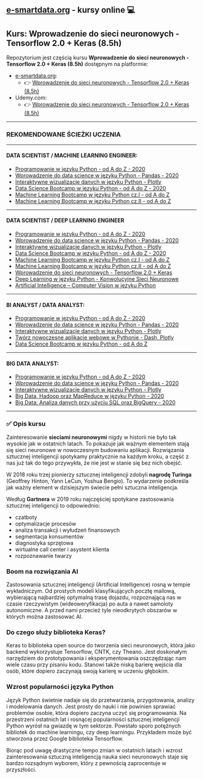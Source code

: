 ## [e-smartdata.org](https://e-smartdata.org/) - kursy online :computer:
## Kurs: Wprowadzenie do sieci neuronowych - Tensorflow 2.0 + Keras (8.5h) 
Repozytorium jest częścią kursu **Wprowadzenie do sieci neuronowych - Tensorflow 2.0 + Keras (8.5h)** dostępnym na platformie:
* [e-smartdata.org](https://e-smartdata.org/):
  * :point_right: [Wprowadzenie do sieci neuronowych - Tensorflow 2.0 + Keras (8.5h)](https://e-smartdata.teachable.com/p/wprowadzenie-do-sieci-neuronowych-tensorflow-2-0-keras)
* Udemy.com:
  * :point_right: [Wprowadzenie do sieci neuronowych - Tensorflow 2.0 + Keras (8.5h)](https://www.udemy.com/course/wprowadzenie-tensorflow-keras/?referralCode=74356FE803194F2C3C42)
  
---
### REKOMENDOWANE ŚCIEŻKI UCZENIA
---
#### DATA SCIENTIST / MACHINE LEARNING ENGINEER:

* [Programowanie w języku Python - od A do Z - 2020](https://www.udemy.com/course/programowanie-w-jezyku-python/?referralCode=C7E5AD6D60ADCBDEF759)
* [Wprowadzenie do data science w języku Python - Pandas - 2020](https://www.udemy.com/course/wprowadzenie-data-science/?referralCode=D85D646D30D785FD5277)
* [Interaktywne wizualizacje danych w języku Python - Plotly](https://www.udemy.com/course/wizualizacje-danych-python/?referralCode=A548AF40A5D2D658DAE6)
* [Data Science Bootcamp w języku Python - od A do Z - 2020](https://www.udemy.com/course/data-science-bootcamp-python/?referralCode=7ACF0CA84807A88740FB)
* [Machine Learning Bootcamp w języku Python cz.I - od A do Z](https://www.udemy.com/course/machine-learning-bootcamp-w-jezyku-python/?referralCode=92994CE6227390CFA9D7)
* [Machine Learning Bootcamp w języku Python cz.II - od A do Z](https://www.udemy.com/course/machine-learning-bootcamp-w-jezyku-python-ii/?referralCode=AE397842FEFADB697DC8)
---
#### DATA SCIENTIST / DEEP LEARNING ENGINEER

* [Programowanie w języku Python - od A do Z - 2020](https://www.udemy.com/course/programowanie-w-jezyku-python/?referralCode=C7E5AD6D60ADCBDEF759)
* [Wprowadzenie do data science w języku Python - Pandas - 2020](https://www.udemy.com/course/wprowadzenie-data-science/?referralCode=D85D646D30D785FD5277)
* [Interaktywne wizualizacje danych w języku Python - Plotly](https://www.udemy.com/course/wizualizacje-danych-python/?referralCode=A548AF40A5D2D658DAE6)
* [Data Science Bootcamp w języku Python - od A do Z - 2020](https://www.udemy.com/course/data-science-bootcamp-python/?referralCode=7ACF0CA84807A88740FB)
* [Machine Learning Bootcamp w języku Python cz.I - od A do Z](https://www.udemy.com/course/machine-learning-bootcamp-w-jezyku-python/?referralCode=92994CE6227390CFA9D7)
* [Machine Learning Bootcamp w języku Python cz.II - od A do Z](https://www.udemy.com/course/machine-learning-bootcamp-w-jezyku-python-ii/?referralCode=AE397842FEFADB697DC8)
* [Wprowadzenie do sieci neuronowych - Tensorflow 2.0 + Keras](https://www.udemy.com/course/wprowadzenie-tensorflow-keras/?referralCode=74356FE803194F2C3C42)
* [Deep Learning w języku Python - Konwolucyjne Sieci Neuronowe](https://www.udemy.com/course/deep-learning-w-jezyku-python/?referralCode=24567C4A18A3F17E0B47)
* [Artificial Intelligence – Computer Vision w języku Python](https://www.udemy.com/course/artificial-intelligence-computer-vision/?referralCode=09C26CA07A8F6DF74148)
---
#### BI ANALYST / DATA ANALYST:

* [Programowanie w języku Python - od A do Z - 2020](https://www.udemy.com/course/programowanie-w-jezyku-python/?referralCode=C7E5AD6D60ADCBDEF759)
* [Wprowadzenie do data science w języku Python - Pandas - 2020](https://www.udemy.com/course/wprowadzenie-data-science/?referralCode=D85D646D30D785FD5277)
* [Interaktywne wizualizacje danych w języku Python - Plotly](https://www.udemy.com/course/wizualizacje-danych-python/?referralCode=A548AF40A5D2D658DAE6)
* [Twórz nowoczesne aplikacje webowe w Pythonie - Dash, Plotly](https://www.udemy.com/course/aplikacje-webowe-dash/?referralCode=40C44F12D311213BEC48)
* [Data Science Bootcamp w języku Python - od A do Z](https://www.udemy.com/course/data-science-bootcamp-python/?referralCode=7ACF0CA84807A88740FB)
---
#### BIG DATA ANALYST:

* [Programowanie w języku Python - od A do Z - 2020](https://www.udemy.com/course/programowanie-w-jezyku-python/?referralCode=C7E5AD6D60ADCBDEF759)
* [Wprowadzenie do data science w języku Python - Pandas - 2020](https://www.udemy.com/course/wprowadzenie-data-science/?referralCode=D85D646D30D785FD5277)
* [Interaktywne wizualizacje danych w języku Python - Plotly](https://www.udemy.com/course/wizualizacje-danych-python/?referralCode=A548AF40A5D2D658DAE6)
* [Big Data, Hadoop oraz MapReduce w języku Python - 2020](https://www.udemy.com/course/big-data-hadoop-mapreduce/?referralCode=5D8569C9A3FC2D232B67)
* [Big Data: Analiza danych przy użyciu SQL oraz BigQuery - 2020](https://www.udemy.com/course/big-data-bigquery/?referralCode=10C0A466D6710285AEC6)
---
### :white_check_mark: Opis kursu

Zainteresowanie **sieciami neuronowymi** nigdy w historii nie było tak wysokie jak w ostatnich latach. To pokazuje jak ważnym elementem stają się sieci neuronowe w nowoczesnym budowaniu aplikacji. Rozwiązania sztucznej inteligencji spotykamy praktycznie na każdym kroku, a część z nas już tak do tego przywykła, że nie jest w stanie się bez nich obejść. 

W 2018 roku trzej pionierzy sztucznej inteligencji zdobyli **nagrodę Turinga** (Geoffrey Hinton, Yann LeCun, Yoshua Bengio). To wydarzenie podkreśla jak ważny element w dzisiejszym świecie pełni sztuczna inteligencja.  

Według **Gartnera** w 2019 roku najczęściej spotykane zastosowania sztucznej inteligencji to odpowiednio:
* czatboty
* optymalizacje procesów
* analiza transakcji i wyłudzeń finansowych
* segmentacja konsumentów
* diagnostyka sprzętowa
* wirtualne call center i asystent klienta
* rozpoznawanie twarzy

### Boom na rozwiązania AI

Zastosowania sztucznej inteligencji (Artificial Intelligence) rosną w tempie wykładniczym. Od prostych modeli klasyfikujących pocztę mailową, wybierającą najbardziej optymalną trasę dojazdu, rozpoznającą nas w czasie rzeczywistym (wideoweryfikacja) po auta a nawet samoloty autonomiczne. A przed nami przecież tyle nieodkrytych obszarów w których można zastosować AI.

### Do czego służy biblioteka Keras?

Keras to biblioteka open source do tworzenia sieci neuronowych, która jako backend wykorzystuje Tensorflow, CNTK, czy Theano. Jest doskonałym narzędziem do prototypowania i eksperymentowania oszczędzając nam wiele czasu przy pisaniu kodu. Stanowi także niską barierę wejścia dla osób, które dopiero zaczynają swoją karierę w uczeniu głębokim.

### Wzrost popularności języka Python

Język Python świetnie nadaje się do przetwarzania, przygotowania, analizy i modelowania danych. Jest prosty do nauki i nie powinien sprawiać problemów osobie, która dopiero zaczyna uczyć się programowania. Na przestrzeni ostatnich lat i rosnącej popularności sztucznej inteligencji Python wyrósł na gwiazdę w tym sektorze. Powstało sporo potężnych bibliotek do machine learningu, czy deep learningu. Przykładem może być stworzona przez Google biblioteka Tensorflow.

Biorąc pod uwagę drastyczne tempo zmian w ostatnich latach i wzrost zainteresowania sztuczną inteligencją nauka sieci neuronowych staje się bardzo rozsądnym wyborem, który z pewnością zaprocentuje w przyszłości.
